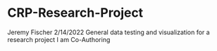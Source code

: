 # CRP-Research-Project

Jeremy Fischer 2/14/2022
General data testing and visualization for a research project I am Co-Authoring

